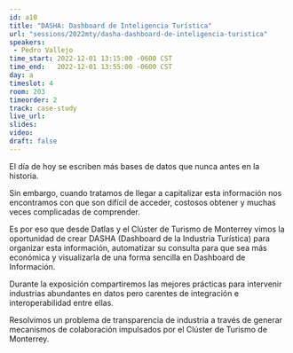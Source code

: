 ```yaml
---
id: a10
title: "DASHA: Dashboard de Inteligencia Turística"
url: "sessions/2022mty/dasha-dashboard-de-inteligencia-turistica"
speakers:
 - Pedro Vallejo
time_start: 2022-12-01 13:15:00 -0600 CST
time_end:   2022-12-01 13:55:00 -0600 CST
day: a
timeslot: 4
room: 203
timeorder: 2
track: case-study
live_url: 
slides: 
video: 
draft: false
---
```


El día de hoy se escriben más bases de datos que nunca antes en la historia.

Sin embargo, cuando tratamos de llegar a capitalizar esta información nos encontramos con que son difícil de acceder, costosos obtener y muchas veces complicadas de comprender.

Es por eso que desde Datlas y el Clúster de Turismo de Monterrey vimos la oportunidad de crear DASHA (Dashboard de la Industria Turística) para organizar esta información, automatizar su consulta para que sea más económica y visualizarla de una forma sencilla en Dashboard de Información.

Durante la exposición compartiremos las mejores prácticas para intervenir industrias abundantes en datos pero carentes de integración e interoperabilidad entre ellas.

Resolvimos un problema de transparencia de industria a través de generar mecanismos de colaboración impulsados por el Clúster de Turismo de Monterrey.